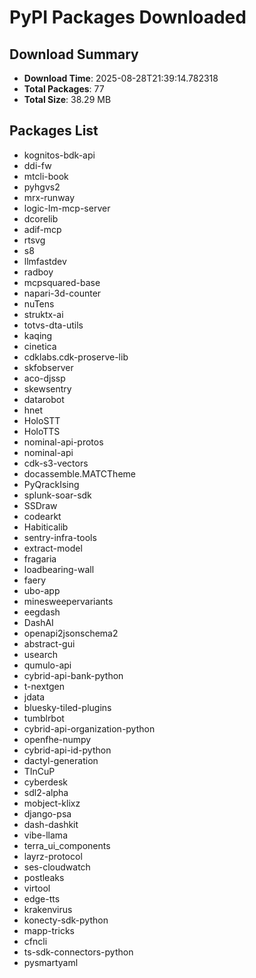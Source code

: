 # PyPI Packages Downloaded

## Download Summary
- **Download Time**: 2025-08-28T21:39:14.782318
- **Total Packages**: 77
- **Total Size**: 38.29 MB

## Packages List
- kognitos-bdk-api
- ddi-fw
- mtcli-book
- pyhgvs2
- mrx-runway
- logic-lm-mcp-server
- dcorelib
- adif-mcp
- rtsvg
- s8
- llmfastdev
- radboy
- mcpsquared-base
- napari-3d-counter
- nuTens
- struktx-ai
- totvs-dta-utils
- kaqing
- cinetica
- cdklabs.cdk-proserve-lib
- skfobserver
- aco-djssp
- skewsentry
- datarobot
- hnet
- HoloSTT
- HoloTTS
- nominal-api-protos
- nominal-api
- cdk-s3-vectors
- docassemble.MATCTheme
- PyQrackIsing
- splunk-soar-sdk
- SSDraw
- codearkt
- Habiticalib
- sentry-infra-tools
- extract-model
- fragaria
- loadbearing-wall
- faery
- ubo-app
- minesweepervariants
- eegdash
- DashAI
- openapi2jsonschema2
- abstract-gui
- usearch
- qumulo-api
- cybrid-api-bank-python
- t-nextgen
- jdata
- bluesky-tiled-plugins
- tumblrbot
- cybrid-api-organization-python
- openfhe-numpy
- cybrid-api-id-python
- dactyl-generation
- TInCuP
- cyberdesk
- sdl2-alpha
- mobject-klixz
- django-psa
- dash-dashkit
- vibe-llama
- terra_ui_components
- layrz-protocol
- ses-cloudwatch
- postleaks
- virtool
- edge-tts
- krakenvirus
- konecty-sdk-python
- mapp-tricks
- cfncli
- ts-sdk-connectors-python
- pysmartyaml
